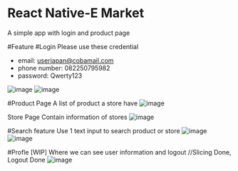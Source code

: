 # React Native-E Market

A simple app with login and product page

#Feature
#Login
Please use these credential
- email: userjapan@cobamail.com
- phone number: 082250795982
- password: Qwerty123

![image](https://user-images.githubusercontent.com/53588856/117621002-4e802400-b19b-11eb-97ac-8723d6a2690c.png)
![image](https://user-images.githubusercontent.com/53588856/117621028-58098c00-b19b-11eb-9c60-96f9969b164b.png)

#Product Page
A list of product a store have
![image](https://user-images.githubusercontent.com/53588856/117620322-994d6c00-b19a-11eb-9af5-4931f815656b.png)

Store Page
Contain information of stores
![image](https://user-images.githubusercontent.com/53588856/117620731-f6e1b880-b19a-11eb-8afe-db42afde1ea4.png)

#Search feature
Use 1 text input to search product or store
![image](https://user-images.githubusercontent.com/53588856/117620836-14af1d80-b19b-11eb-8cf3-774bf468996b.png)
![image](https://user-images.githubusercontent.com/53588856/117620878-2264a300-b19b-11eb-8779-027d4c28d88d.png)

#Profle [WIP]
Where we can see user information and logout
//Slicing Done, Logout Done
![image](https://user-images.githubusercontent.com/53588856/117620943-3ad4bd80-b19b-11eb-896c-375726d89617.png)


